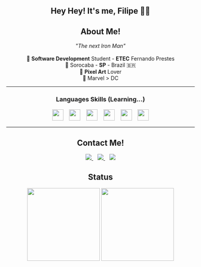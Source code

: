 <h2 align="center">Hey Hey! It's me, Filipe 👋🤓</h2>

<h2 align="center">About Me!</h2>
<div align="center">
<i>"The next Iron Man"</i> <br><br>
🏫 <b>Software Development</b> Student - <b>ETEC</b> Fernando Prestes <br>
📍 Sorocaba - <b>SP</b> - Brazil 🇧🇷 <br>
👾 <b>Pixel Art</b> Lover <br>
🤖 Marvel > DC <br>
</div>
 
<hr>
<h3 align="center">Languages Skills (Learning...)</h2>
<p align="center">
 <img src="https://img.shields.io/badge/-Python-14354C?style=flat&logo=python&logoColor=white" height=30> &nbsp;&nbsp; <img src="https://img.shields.io/badge/-PHP-6495ED?style=flat&logo=php&logoColor=white" height=30> &nbsp;&nbsp; <img src="https://img.shields.io/badge/-C%23-7B68EE?style=flat&logo=c-sharp&logoColor=white" height=30> &nbsp;&nbsp; <img src="https://img.shields.io/badge/-PostgreSQL-6495ED?style=flat&logo=postgresql&logoColor=white" height=30> &nbsp;&nbsp; <img src="https://img.shields.io/badge/-HTML-FF7F50?style=flat&logo=html5&logoColor=white" height=30> &nbsp;&nbsp; <img src="https://img.shields.io/badge/-CSS-1E90FF?style=flat&logo=css3&logoColor=white" height=30>
</p>
<hr>

<h2 align="center">Contact Me!</h2>
<p align="center">
 <a href="https://www.linkedin.com/in/devlipe/" rel="nofollow">
  <img src="https://img.shields.io/badge/linkedin-%230077B5.svg?&style=for-the-badge&logo=linkedin&logoColor=white">
 </a>
 &nbsp;&nbsp;
 <a href="https://www.instagram.com/lip__ee_/" rel="nofollow">
  <img src="https://img.shields.io/badge/instagram-%23E4405F.svg?&style=for-the-badge&logo=instagram&logoColor=white">
 </a>
 &nbsp;&nbsp;
 <a href="https://twitter.com/dev_lipe" rel="nofollow">
  <img src="https://img.shields.io/badge/Twitter-1DA1F2?style=for-the-badge&logo=twitter&logoColor=white">
 </a>
</p>

<h2 align="center">Status</h2>
<p align="center">
 <img height="194em" src="https://github-readme-stats.vercel.app/api?username=Lip-ee&show_icons=true&hide_border=true&&count_private=true&include_all_commits=true&theme=dark" />
 <img height="194em" src="https://github-readme-stats.vercel.app/api/top-langs/?hide_border=true&username=Lip-ee&layout=compact&langs_count=16&theme=dark"/>
</p>

